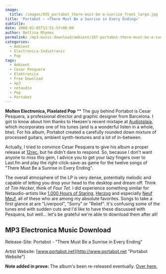 ```yaml
---
image:
  title: /images/055_portabot_there-must-be-a-sunrise_front_large.jpg
title: 'Portabot – »There Must Be a Sunrise in Every Ending«'
subtitle: 
date: 2008-02-05T13:51:57+00:00
author: Bettina Rhymes
permalink: /mp3-music-download/ambient/267-portabot-there-must-be-a-sunrise-in-every-ending
categories:
  - Ambient
  - Electronica-Indietronic
  - Pop
tags:
  - Ambient
  - Cesar Pesquera
  - Elektronica
  - Free Download
  - mp3
  - netaudio
  - Pop
  - Portabot
---
```

**Molten Electronica, Pixelated Pop** ** The guy behind Portabot is Cesar Pesquera, a professional director and graphic designer from Barcelona. I got to know about him thanks to Heezen's recent mixtape at [Audiotalaia](http://www.audiotalaia.net/at007.htm), which incorporates one of his tunes (and is a wonderful listen in a whole, btw). For his album, Portabot created a carefully rounded down mixture of processed guitars, ambient synth-textures and a lot of in-between.<!--more-->

Actually, I tried to convince Cesar Pesquera to give his album a proper release at [12rec.](http://www.12rec.net "12rec. Website") but he didn't dare to respond. So, because I don't want anyone to miss this gem, I advice you to get your lazy fingers over to Last.fm and play the right-click-save-as game for the twelve songs of "There Must Be a Sunrise in Every Ending".

The overall atmosphere of the LP is very dense, potentially melodic and capable of letting you drop your head to the desktop and dream off. Think of _Tim Hecker_, think of _Four Tet_. I did experience something similar for Netaudio-artists like [1.000 Hours of Staring](http://www.myspace.com/iosong "1.000 Hours of Staring @ Myspace"), [Herzog](http://www.myspace.com/herzogmusic "Herzog @ Myspace") and especially [Neuf Meuf](http://www.myspace.com/neufmeuf "Neuf Meuf @ Myspace"), all of these who are among my absolute favorites. Songs to take a first glance at are "Liverpool", "Sorry" or "Relief". It's confusing some of the tunes end with sudden cuts and I'd like to have these discussed with Pesquera, but well... let's be grateful we're able to download them after all!

## MP3 Electronica Music Download

Release-Site: Portabot - "There Must Be a Sunrise in Every Ending"
  
Artist Website: [www.portabot.net](http://www.portabot.net "Portabot Website")

**Note added in prove:** The album's been re-released eventually. [Over here.](http://12rec.net/Release_Portabot_055.htm)